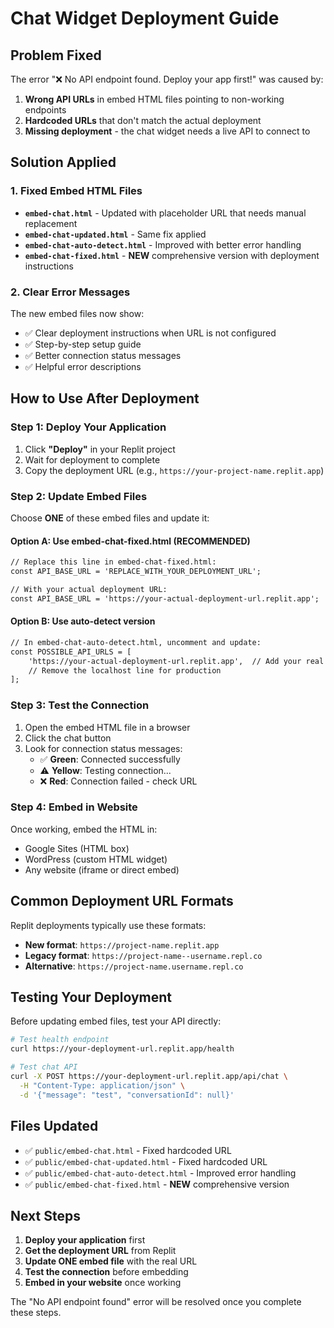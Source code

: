 # Chat Widget Deployment Guide

## Problem Fixed
The error "❌ No API endpoint found. Deploy your app first!" was caused by:
1. **Wrong API URLs** in embed HTML files pointing to non-working endpoints
2. **Hardcoded URLs** that don't match the actual deployment  
3. **Missing deployment** - the chat widget needs a live API to connect to

## Solution Applied

### 1. Fixed Embed HTML Files
- **`embed-chat.html`** - Updated with placeholder URL that needs manual replacement
- **`embed-chat-updated.html`** - Same fix applied  
- **`embed-chat-auto-detect.html`** - Improved with better error handling
- **`embed-chat-fixed.html`** - **NEW** comprehensive version with deployment instructions

### 2. Clear Error Messages
The new embed files now show:
- ✅ Clear deployment instructions when URL is not configured
- ✅ Step-by-step setup guide  
- ✅ Better connection status messages
- ✅ Helpful error descriptions

## How to Use After Deployment

### Step 1: Deploy Your Application
1. Click **"Deploy"** in your Replit project
2. Wait for deployment to complete
3. Copy the deployment URL (e.g., `https://your-project-name.replit.app`)

### Step 2: Update Embed Files
Choose **ONE** of these embed files and update it:

#### Option A: Use embed-chat-fixed.html (RECOMMENDED)
```html
// Replace this line in embed-chat-fixed.html:
const API_BASE_URL = 'REPLACE_WITH_YOUR_DEPLOYMENT_URL';

// With your actual deployment URL:
const API_BASE_URL = 'https://your-actual-deployment-url.replit.app';
```

#### Option B: Use auto-detect version  
```html
// In embed-chat-auto-detect.html, uncomment and update:
const POSSIBLE_API_URLS = [
    'https://your-actual-deployment-url.replit.app',  // Add your real URL
    // Remove the localhost line for production
];
```

### Step 3: Test the Connection
1. Open the embed HTML file in a browser
2. Click the chat button
3. Look for connection status messages:
   - ✅ **Green**: Connected successfully 
   - ⚠️ **Yellow**: Testing connection...
   - ❌ **Red**: Connection failed - check URL

### Step 4: Embed in Website
Once working, embed the HTML in:
- Google Sites (HTML box)
- WordPress (custom HTML widget)
- Any website (iframe or direct embed)

## Common Deployment URL Formats

Replit deployments typically use these formats:
- **New format**: `https://project-name.replit.app`
- **Legacy format**: `https://project-name--username.repl.co`
- **Alternative**: `https://project-name.username.repl.co`

## Testing Your Deployment

Before updating embed files, test your API directly:

```bash
# Test health endpoint
curl https://your-deployment-url.replit.app/health

# Test chat API  
curl -X POST https://your-deployment-url.replit.app/api/chat \
  -H "Content-Type: application/json" \
  -d '{"message": "test", "conversationId": null}'
```

## Files Updated
- ✅ `public/embed-chat.html` - Fixed hardcoded URL
- ✅ `public/embed-chat-updated.html` - Fixed hardcoded URL  
- ✅ `public/embed-chat-auto-detect.html` - Improved error handling
- ✅ `public/embed-chat-fixed.html` - **NEW** comprehensive version

## Next Steps
1. **Deploy your application** first
2. **Get the deployment URL** from Replit
3. **Update ONE embed file** with the real URL
4. **Test the connection** before embedding
5. **Embed in your website** once working

The "No API endpoint found" error will be resolved once you complete these steps.